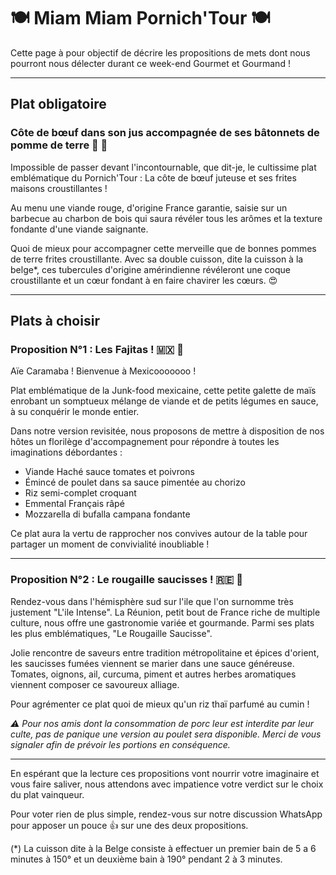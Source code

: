 # 🍽️ Miam Miam Pornich'Tour 🍽️

Cette page à pour objectif de décrire les propositions de mets dont nous pourront nous délecter durant ce week-end
Gourmet et Gourmand !

---

## Plat obligatoire

### Côte de bœuf dans son jus accompagnée de ses bâtonnets de pomme de terre 🥩 🍟

Impossible de passer devant l'incontournable, que dit-je, le cultissime plat emblématique du Pornich'Tour : La côte de
bœuf juteuse et ses frites maisons croustillantes !

Au menu une viande rouge, d'origine France garantie, saisie sur un barbecue au charbon de bois qui saura révéler tous
les arômes et la texture fondante d'une viande saignante.

Quoi de mieux pour accompagner cette merveille que de bonnes pommes de terre frites croustillante. Avec sa double
cuisson, dite la cuisson à la belge*, ces tubercules d'origine amérindienne révéleront une coque croustillante et un cœur
fondant à en faire chavirer les cœurs. 😍

---

## Plats à choisir

### Proposition N°1 : Les Fajitas ! 🇲🇽 🌮

Aïe Caramaba ! Bienvenue à Mexicooooooo !

Plat emblématique de la Junk-food mexicaine, cette petite galette de maïs enrobant un somptueux mélange de viande et de
petits légumes en sauce, à su conquérir le monde entier.

Dans notre version revisitée, nous proposons de mettre à disposition de nos hôtes un florilège d'accompagnement pour
répondre à toutes les imaginations débordantes :

- Viande Haché sauce tomates et poivrons
- Émincé de poulet dans sa sauce pimentée au chorizo
- Riz semi-complet croquant
- Emmental Français râpé
- Mozzarella di bufalla campana fondante

Ce plat aura la vertu de rapprocher nos convives autour de la table pour partager un moment de convivialité
inoubliable !

---

### Proposition N°2 : Le rougaille saucisses ! 🇷🇪 🍲

Rendez-vous dans l'hémisphère sud sur l'ile que l'on surnomme très justement "L'ile Intense". La Réunion, petit bout de
France riche de multiple culture, nous offre une gastronomie variée et gourmande. Parmi ses plats les plus
emblématiques, "Le Rougaille Saucisse".

Jolie rencontre de saveurs entre tradition métropolitaine et épices d'orient, les saucisses fumées viennent se marier
dans une sauce généreuse. Tomates, oignons, ail, curcuma, piment et autres herbes aromatiques viennent composer ce
savoureux alliage.

Pour agrémenter ce plat quoi de mieux qu'un riz thaï parfumé au cumin !

_⚠️️ Pour nos amis dont la consommation de porc leur est interdite par leur culte, pas de panique une version au poulet
sera
disponible. Merci de vous signaler afin de prévoir les portions en conséquence._

---

En espérant que la lecture ces propositions vont nourrir votre imaginaire et vous faire saliver, nous attendons avec
impatience
votre verdict sur le choix du plat vainqueur.

Pour voter rien de plus simple, rendez-vous sur notre discussion WhatsApp pour apposer un pouce 👍 sur une des deux propositions.

(*) La cuisson dite à la Belge consiste à effectuer un premier bain de 5 a 6 minutes à 150° et un deuxième bain à 190° pendant 2 à 3 minutes.
